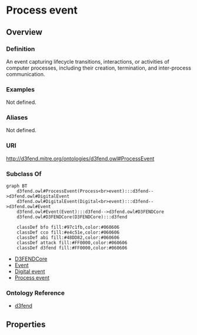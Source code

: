 # Process event

## Overview

### Definition
An event capturing lifecycle transitions, interactions, or activities of computer processes, including their creation, termination, and inter-process communication.

### Examples
Not defined.

### Aliases
Not defined.

### URI
http://d3fend.mitre.org/ontologies/d3fend.owl#ProcessEvent

### Subclass Of
```mermaid
graph BT
    d3fend.owl#ProcessEvent(Process<br>event):::d3fend-->d3fend.owl#DigitalEvent
    d3fend.owl#DigitalEvent(Digital<br>event):::d3fend-->d3fend.owl#Event
    d3fend.owl#Event(Event):::d3fend-->d3fend.owl#D3FENDCore
    d3fend.owl#D3FENDCore(D3FENDCore):::d3fend
    
    classDef bfo fill:#97c1fb,color:#060606
    classDef cco fill:#e4c51e,color:#060606
    classDef abi fill:#48DD82,color:#060606
    classDef attack fill:#FF0000,color:#060606
    classDef d3fend fill:#FF0000,color:#060606
```

- [D3FENDCore](/docs/ontology/reference/model/D3FENDCore/D3FENDCore.md)
- [Event](/docs/ontology/reference/model/D3FENDCore/Event/Event.md)
- [Digital event](/docs/ontology/reference/model/D3FENDCore/Event/Digital%20event/Digital%20event.md)
- [Process event](/docs/ontology/reference/model/D3FENDCore/Event/Digital%20event/Process%20event/Process%20event.md)


### Ontology Reference
- [d3fend](http://d3fend.mitre.org/ontologies/d3fend.owl#)

## Properties
